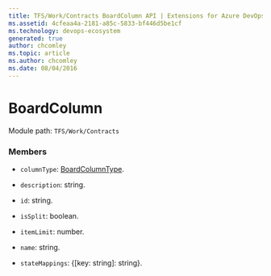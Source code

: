 ```yaml
---
title: TFS/Work/Contracts BoardColumn API | Extensions for Azure DevOps Services
ms.assetid: 4cfeaa4a-2181-a85c-5833-bf446d5be1cf
ms.technology: devops-ecosystem
generated: true
author: chcomley
ms.topic: article
ms.author: chcomley
ms.date: 08/04/2016
---
```


# BoardColumn

Module path: `TFS/Work/Contracts`


### Members

* `columnType`: [BoardColumnType](../../../TFS/Work/Contracts/BoardColumnType.md). 

* `description`: string. 

* `id`: string. 

* `isSplit`: boolean. 

* `itemLimit`: number. 

* `name`: string. 

* `stateMappings`: {[key: string]: string}. 


